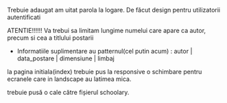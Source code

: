 Trebuie adaugat am uitat parola la logare.
De făcut design pentru utilizatorii autentificati


ATENTIE!!!!!! 
Va trebui sa limitam lungime numelui care apare ca autor, precum si cea a titlului postarii
+ Informatiile suplimentare au patternul(cel putin acum) : autor | data_postare | dimensiune | limbaj

la pagina initiala(index) trebuie pus la responsive o schimbare pentru ecranele care in landscape au latimea mica.

trebuie pusă o cale către fișierul schoolary.
